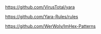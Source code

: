 https://github.com/VirusTotal/yara

https://github.com/Yara-Rules/rules

https://github.com/WerWolv/ImHex-Patterns
